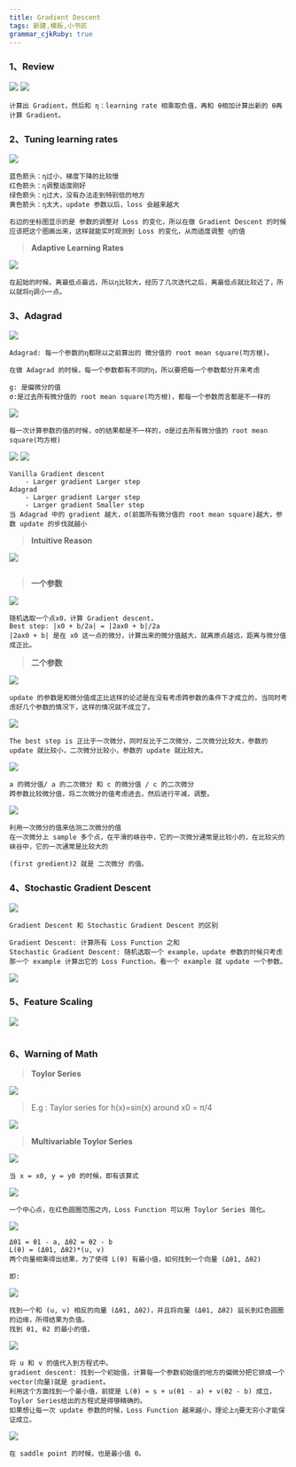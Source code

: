 ```yaml
---
title: Gradient Descent
tags: 新建,模板,小书匠
grammar_cjkRuby: true
---
```


### 1、Review
![](./images/1576720844875.png)
![](./images/1576721059408.png)
```
计算出 Gradient，然后和 η：learning rate 相乘取负值，再和 θ相加计算出新的 θ再计算 Gradient。
```

### 2、Tuning learning rates

![](./images/1576723706258.png)
```
蓝色箭头：η过小，梯度下降的比较慢
红色箭头：η调整适度刚好
绿色箭头：η过大，没有办法走到特别低的地方
黄色箭头：η太大，update 参数以后，loss 会越来越大

右边的坐标图显示的是 参数的调整对 Loss 的变化，所以在做 Gradient Descent 的时候应该把这个图画出来，这样就能实时观测到 Loss 的变化，从而适度调整 η的值
```
>**Adaptive Learning Rates**

![](./images/1576724189837.png)
```
在起始的时候，离最低点最远，所以η比较大，经历了几次迭代之后，离最低点就比较近了，所以就将η调小一点。
```
### 3、Adagrad

![](./images/1576733090794.png)
```
Adagrad: 每一个参数的η都除以之前算出的 微分值的 root mean square(均方根)。

在做 Adagrad 的时候，每一个参数都有不同的η，所以要把每一个参数都分开来考虑

g: 是偏微分的值
σ:是过去所有微分值的 root mean square(均方根)，都每一个参数而言都是不一样的
```
![](./images/1576744806116.png)
```
每一次计算参数的值的时候，σ的结果都是不一样的，σ是过去所有微分值的 root mean square(均方根)
```
![](./images/1576745334672.png)
![](./images/1576745826523.png)
```
Vanilla Gradient descent
	- Larger gradient Larger step
Adagrad
	- Larger gradient Larger step
	- Larger gradient Smaller step
当 Adagrad 中的 gradient 越大，σ(前面所有微分值的 root mean square)越大，参数 update 的步伐就越小
```
>**Intuitive Reason**

![](./images/1576746193310.png)
```

```
>**一个参数**

![](./images/1576746745976.png)
```
随机选取一个点x0，计算 Gradient descent，
Best step: |x0 + b/2a| = |2ax0 + b|/2a
|2ax0 + b| 是在 x0 这一点的微分，计算出来的微分值越大，就离原点越远，距离与微分值成正比。

```

>**二个参数**

![](./images/1576747134503.png)
```
update 的参数是和微分值成正比这样的论述是在没有考虑跨参数的条件下才成立的，当同时考虑好几个参数的情况下，这样的情况就不成立了。
```
![](./images/1576749812551.png)
```
The best step is 正比于一次微分，同时反比于二次微分，二次微分比较大，参数的 update 就比较小，二次微分比较小，参数的 update 就比较大。
```
![](./images/1576750021221.png)
```
a 的微分值/ a 的二次微分 和 c 的微分值 / c 的二次微分
跨参数比较微分值，将二次微分的值考虑进去，然后进行平减，调整。
```
![](./images/1576750613292.png)
```
利用一次微分的值来估测二次微分的值
在一次微分上 sample 多个点，在平滑的峡谷中，它的一次微分通常是比较小的，在比较尖的峡谷中，它的一次通常是比较大的

(first gredient)2 就是 二次微分 的值。
```
### 4、Stochastic Gradient Descent

![](./images/1576751651869.png)
```
Gradient Descent 和 Stochastic Gradient Descent 的区别

Gradient Descent: 计算所有 Loss Function 之和
Stochastic Gradient Descent: 随机选取一个 example，update 参数的时候只考虑那一个 example 计算出它的 Loss Function，看一个 example 就 update 一个参数。
```
![](./images/1576752030063.png)

### 5、Feature Scaling

![](./images/1576752569339.png)
```

```
### 6、Warning of Math


>**Toylor Series**

![](./images/1576753109538.png)

>E.g : Taylor series for h(x)=sin(x) around x0 = π/4

![](./images/1576758902160.png)

>**Multivariable Toylor Series**

![](./images/1576758855046.png)
```
当 x = x0, y = y0 的时候，即有该算式
```

![](./images/1576759684560.png)
```
一个中心点，在红色圆圈范围之内，Loss Function 可以用 Toylor Series 简化。
```
![](./images/1576759824126.png)
```
Δθ1 = θ1 - a, Δθ2 = θ2 - b
L(θ) = (Δθ1, Δθ2)*(u, v)
两个向量相乘得出结果，为了使得 L(θ) 有最小值，如何找到一个向量 (Δθ1, Δθ2)

即:
```
![](./images/1576760313059.png)
```
找到一个和 (u, v) 相反的向量 (Δθ1, Δθ2)，并且将向量 (Δθ1, Δθ2) 延长到红色圆圈的边缘，所得结果为负值。
找到 θ1, θ2 的最小的值，
```
![](./images/1576760560109.png)
```
将 u 和 v 的值代入到方程式中。
gradient descent: 找到一个初始值，计算每一个参数初始值的地方的偏微分把它排成一个 vector(向量)就是 gradient。
利用这个方面找到一个最小值，前提是 L(θ) ≈ s + u(θ1 - a) + v(θ2 - b) 成立，Toylor Series给出的方程式是得够精确的。
如果想让每一次 update 参数的时候，Loss Function 越来越小，理论上η要无穷小才能保证成立。
```
![](./images/1576761408957.png)
```
在 saddle point 的时候，也是最小值 0。
```
